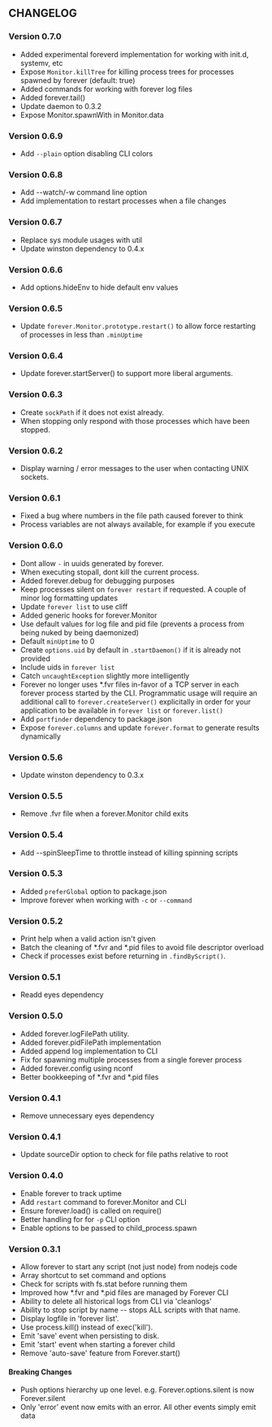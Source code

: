 ## CHANGELOG

### Version 0.7.0

- Added experimental foreverd implementation for working with init.d, systemv, etc
- Expose `Monitor.killTree` for killing process trees for processes spawned by forever (default: true)
- Added commands for working with forever log files
- Added forever.tail()
- Update daemon to 0.3.2
- Expose Monitor.spawnWith in Monitor.data

### Version 0.6.9

- Add `--plain` option disabling CLI colors

### Version 0.6.8

- Add --watch/-w command line option
- Add implementation to restart processes when a file changes

### Version 0.6.7

- Replace sys module usages with util
- Update winston dependency to 0.4.x

### Version 0.6.6

- Add options.hideEnv to hide default env values

### Version 0.6.5

- Update `forever.Monitor.prototype.restart()` to allow force restarting of processes in less than `.minUptime`

### Version 0.6.4

- Update forever.startServer() to support more liberal arguments.

### Version 0.6.3

- Create `sockPath` if it does not exist already. 
- When stopping only respond with those processes which have been stopped.

### Version 0.6.2

- Display warning / error messages to the user when contacting UNIX sockets.

### Version 0.6.1

- Fixed a bug where numbers in the file path caused forever to think
- Process variables are not always available, for example if you execute

### Version 0.6.0

- Dont allow `-` in uuids generated by forever. 
- When executing stopall, dont kill the current process. 
- Added forever.debug for debugging purposes
- Keep processes silent on `forever restart` if requested. A couple of minor log formatting updates
- Update `forever list` to use cliff
- Added generic hooks for forever.Monitor
- Use default values for log file and pid file (prevents a process from being nuked by being daemonized)
- Default `minUptime` to 0
- Create `options.uid` by default in `.startDaemon()` if it is already not provided
- Include uids in `forever list`
- Catch `uncaughtException` slightly more intelligently
- Forever no longer uses *.fvr files in-favor of a TCP server in each forever process started by the CLI. Programmatic usage will require an additional call to `forever.createServer()` explicitally in order for your application to be available in `forever list` or `forever.list()`
- Add `portfinder` dependency to package.json
- Expose `forever.columns` and update `forever.format` to generate results dynamically

### Version 0.5.6

- Update winston dependency to 0.3.x

### Version 0.5.5

- Remove .fvr file when a forever.Monitor child exits

### Version 0.5.4

- Add --spinSleepTime to throttle instead of killing spinning scripts

### Version 0.5.3

- Added `preferGlobal` option to package.json
- Improve forever when working with `-c` or `--command`

### Version 0.5.2

- Print help when a valid action isn't given
- Batch the cleaning of *.fvr and *.pid files to avoid file descriptor overload
- Check if processes exist before returning in `.findByScript()`.

### Version 0.5.1

- Readd eyes dependency

### Version 0.5.0

- Added forever.logFilePath utility.
- Added forever.pidFilePath implementation
- Added append log implementation to CLI
- Fix for spawning multiple processes from a single forever process
- Added forever.config using nconf
- Better bookkeeping of *.fvr and *.pid files

### Version 0.4.1

- Remove unnecessary eyes dependency

### Version 0.4.1

- Update sourceDir option to check for file paths relative to root

### Version 0.4.0 
                                                     
- Enable forever to track uptime                     
- Add `restart` command to forever.Monitor and CLI   
- Ensure forever.load() is called on require()       
- Better handling for for `-p` CLI option            
- Enable options to be passed to child_process.spawn  

### Version 0.3.1

- Allow forever to start any script (not just node) from nodejs code  
- Array shortcut to set command and options                           
- Check for scripts with fs.stat before running them                  
- Improved how *.fvr and *.pid files are managed by Forever CLI       
- Ability to delete all historical logs from CLI via 'cleanlogs'      
- Ability to stop script by name -- stops ALL scripts with that name. 
- Display logfile in 'forever list'.                                  
- Use process.kill() instead of exec('kill').                         
- Emit 'save' event when persisting to disk.                          
- Emit 'start' event when starting a forever child                    
- Remove 'auto-save' feature from Forever.start()                     

#### Breaking Changes
                                                                                         
- Push options hierarchy up one level. e.g. Forever.options.silent is now Forever.silent 
- Only 'error' event now emits with an error. All other events simply emit data           
